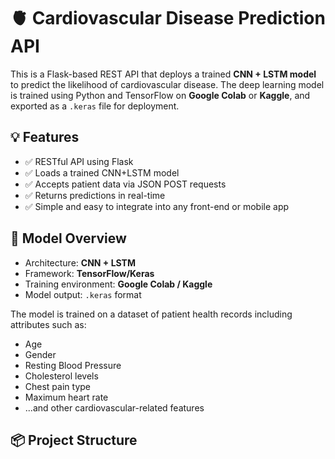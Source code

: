 # 🫀 Cardiovascular Disease Prediction API

This is a Flask-based REST API that deploys a trained **CNN + LSTM model** to predict the likelihood of cardiovascular disease. The deep learning model is trained using Python and TensorFlow on **Google Colab** or **Kaggle**, and exported as a `.keras` file for deployment.

## 💡 Features

- ✅ RESTful API using Flask
- ✅ Loads a trained CNN+LSTM model
- ✅ Accepts patient data via JSON POST requests
- ✅ Returns predictions in real-time
- ✅ Simple and easy to integrate into any front-end or mobile app

## 🧠 Model Overview

- Architecture: **CNN + LSTM**
- Framework: **TensorFlow/Keras**
- Training environment: **Google Colab / Kaggle**
- Model output: `.keras` format

The model is trained on a dataset of patient health records including attributes such as:
- Age
- Gender
- Resting Blood Pressure
- Cholesterol levels
- Chest pain type
- Maximum heart rate
- ...and other cardiovascular-related features

## 📦 Project Structure

